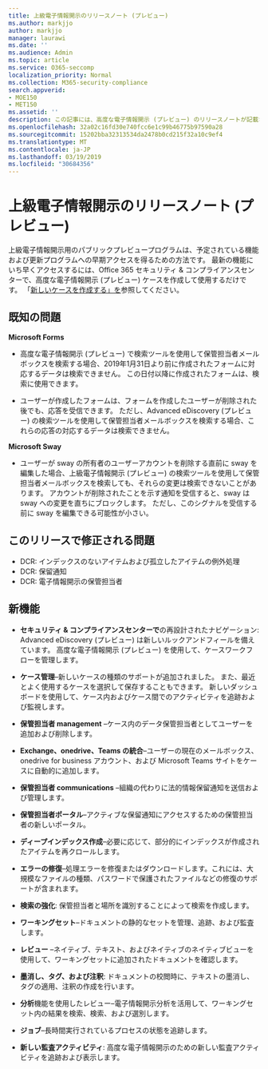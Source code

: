 ```yaml
---
title: 上級電子情報開示のリリースノート (プレビュー)
ms.author: markjjo
author: markjjo
manager: laurawi
ms.date: ''
ms.audience: Admin
ms.topic: article
ms.service: O365-seccomp
localization_priority: Normal
ms.collection: M365-security-compliance
search.appverid:
- MOE150
- MET150
ms.assetid: ''
description: この記事には、高度な電子情報開示 (プレビュー) のリリースノートが記載されています。
ms.openlocfilehash: 32a02c16fd30e740fcc6e1c99b46775b97590a28
ms.sourcegitcommit: 15202bba32313534da2478b0cd215f32a10c9ef4
ms.translationtype: MT
ms.contentlocale: ja-JP
ms.lasthandoff: 03/19/2019
ms.locfileid: "30684356"
---
```

# <a name="release-notes-for-advanced-ediscovery-preview"></a>上級電子情報開示のリリースノート (プレビュー)

上級電子情報開示用のパブリックプレビュープログラムは、予定されている機能および更新プログラムへの早期アクセスを得るための方法です。 最新の機能にいち早くアクセスするには、Office 365 セキュリティ & コンプライアンスセンターで、高度な電子情報開示 (プレビュー) ケースを作成して使用するだけです。 「[新しいケースを作成する」を](create-new-ediscovery-case.md)参照してください。

## <a name="known-issues"></a>既知の問題

**Microsoft Forms**

- 高度な電子情報開示 (プレビュー) で検索ツールを使用して保管担当者メールボックスを検索する場合、2019年1月31日より前に作成されたフォームに対応するデータは検索できません。 この日付以降に作成されたフォームは、検索に使用できます。

- ユーザーが作成したフォームは、フォームを作成したユーザーが削除された後でも、応答を受信できます。 ただし、Advanced eDiscovery (プレビュー) の検索ツールを使用して保管担当者メールボックスを検索する場合、これらの応答の対応するデータは検索できません。
 
**Microsoft Sway**

- ユーザーが sway の所有者のユーザーアカウントを削除する直前に sway を編集した場合、上級電子情報開示 (プレビュー) の検索ツールを使用して保管担当者メールボックスを検索しても、それらの変更は検索できないことがあります。 アカウントが削除されたことを示す通知を受信すると、sway は sway への変更を直ちにブロックします。 ただし、このシグナルを受信する前に sway を編集できる可能性が小さい。

## <a name="issues-fixed-in-this-release"></a>このリリースで修正される問題

- DCR: インデックスのないアイテムおよび孤立したアイテムの例外処理
- DCR: 保留通知
- DCR: 電子情報開示の保管担当者

## <a name="whats-new"></a>新機能

- **セキュリティ & コンプライアンスセンターで**の再設計されたナビゲーション: Advanced eDiscovery (プレビュー) は新しいルックアンドフィールを備えています。 高度な電子情報開示 (プレビュー) を使用して、ケースワークフローを管理します。

- **ケース管理**–新しいケースの種類のサポートが追加されました。 また、最近とよく使用するケースを選択して保存することもできます。 新しいダッシュボードを使用して、ケース内およびケース間でのアクティビティを追跡および監視します。

- **保管担当者 management** –ケース内のデータ保管担当者としてユーザーを追加および削除します。

- **Exchange、onedrive、Teams の統合**–ユーザーの現在のメールボックス、onedrive for business アカウント、および Microsoft Teams サイトをケースに自動的に追加します。 

- **保管担当者 communications** –組織の代わりに法的情報保留通知を送信および管理します。

- **保管担当者ポータル**–アクティブな保留通知にアクセスするための保管担当者の新しいポータル。

- **ディープインデックス作成**–必要に応じて、部分的にインデックスが作成されたアイテムを再クロールします。

- **エラーの修復**–処理エラーを修復またはダウンロードします。これには、大規模なファイルの種類、パスワードで保護されたファイルなどの修復のサポートが含まれます。 

- **検索の強化**: 保管担当者と場所を識別することによって検索を作成します。

- **ワーキングセット**–ドキュメントの静的なセットを管理、追跡、および監査します。

- **レビュー** –ネイティブ、テキスト、およびネイティブのネイティブビューを使用して、ワーキングセットに追加されたドキュメントを確認します。

- **墨消し、タグ、および注釈**: ドキュメントの校閲時に、テキストの墨消し、タグの適用、注釈の作成を行います。
  
- **分析**機能を使用したレビュー–電子情報開示分析を活用して、ワーキングセット内の結果を検索、検索、および選別します。

- **ジョブ**–長時間実行されているプロセスの状態を追跡します。

- **新しい監査アクティビティ**: 高度な電子情報開示のための新しい監査アクティビティを追跡および表示します。
